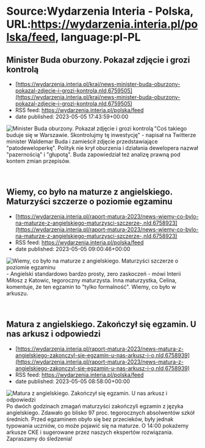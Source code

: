 # Source:Wydarzenia Interia - Polska, URL:https://wydarzenia.interia.pl/polska/feed, language:pl-PL

## Minister Buda oburzony. Pokazał zdjęcie i grozi kontrolą
 - [https://wydarzenia.interia.pl/kraj/news-minister-buda-oburzony-pokazal-zdjecie-i-grozi-kontrola,nId,6759505](https://wydarzenia.interia.pl/kraj/news-minister-buda-oburzony-pokazal-zdjecie-i-grozi-kontrola,nId,6759505)
 - RSS feed: https://wydarzenia.interia.pl/polska/feed
 - date published: 2023-05-05 17:43:59+00:00

<p><a href="https://wydarzenia.interia.pl/kraj/news-minister-buda-oburzony-pokazal-zdjecie-i-grozi-kontrola,nId,6759505"><img align="left" alt="Minister Buda oburzony. Pokazał zdjęcie i grozi kontrolą" src="https://i.iplsc.com/minister-buda-oburzony-pokazal-zdjecie-i-grozi-kontrola/000H4630OF49WVOT-C321.jpg" /></a>&quot;Coś takiego buduje się w Warszawie. Skontrolujmy tę inwestycję&quot; - napisał na Twitterze minister Waldemar Buda i zamieścił zdjęcie przedstawiające &quot;patodeweloperkę&quot;. Polityk nie krył oburzenia i działania dewelopera nazwał &quot;pazernością&quot; i &quot;głupotą&quot;. Buda zapowiedział też analizę prawną pod kontem zmian przepisów.</p><br clear="all" />

## Wiemy, co było na maturze z angielskiego. Maturzyści szczerze o poziomie egzaminu
 - [https://wydarzenia.interia.pl/raport-matura-2023/news-wiemy-co-bylo-na-maturze-z-angielskiego-maturzysci-szczerze-,nId,6758923](https://wydarzenia.interia.pl/raport-matura-2023/news-wiemy-co-bylo-na-maturze-z-angielskiego-maturzysci-szczerze-,nId,6758923)
 - RSS feed: https://wydarzenia.interia.pl/polska/feed
 - date published: 2023-05-05 09:00:46+00:00

<p><a href="https://wydarzenia.interia.pl/raport-matura-2023/news-wiemy-co-bylo-na-maturze-z-angielskiego-maturzysci-szczerze-,nId,6758923"><img align="left" alt="Wiemy, co było na maturze z angielskiego. Maturzyści szczerze o poziomie egzaminu" src="https://i.iplsc.com/wiemy-co-bylo-na-maturze-z-angielskiego-maturzysci-szczerze/000H42GWIHYD1YS4-C321.jpg" /></a>- Angielski standardowo bardzo prosty, zero zaskoczeń - mówi Interii Miłosz z Katowic, tegoroczny maturzysta. Inna maturzystka, Celina, komentuje, że ten egzamin to &quot;tylko formalność&quot;. Wiemy, co było w arkuszu.</p><br clear="all" />

## Matura z angielskiego. Zakończył się egzamin. U nas arkusz i odpowiedzi
 - [https://wydarzenia.interia.pl/raport-matura-2023/news-matura-z-angielskiego-zakonczyl-sie-egzamin-u-nas-arkusz-i-o,nId,6758939](https://wydarzenia.interia.pl/raport-matura-2023/news-matura-z-angielskiego-zakonczyl-sie-egzamin-u-nas-arkusz-i-o,nId,6758939)
 - RSS feed: https://wydarzenia.interia.pl/polska/feed
 - date published: 2023-05-05 08:58:00+00:00

<p><a href="https://wydarzenia.interia.pl/raport-matura-2023/news-matura-z-angielskiego-zakonczyl-sie-egzamin-u-nas-arkusz-i-o,nId,6758939"><img align="left" alt="Matura z angielskiego. Zakończył się egzamin. U nas arkusz i odpowiedzi" src="https://i.iplsc.com/matura-z-angielskiego-zakonczyl-sie-egzamin-u-nas-arkusz-i-o/000H42QP2T0KR8VN-C321.jpg" /></a>Po dwóch godzinach zmagań maturzyści zakończyli egzamin z języka angielskiego. Zdawało go blisko 97 proc. tegorocznych absolwentów szkół średnich. Przed egzaminem obyło się bez przecieków, były jednak typowania uczniów, co może pojawić się na maturze. O 14:00 pokażemy arkusze CKE i sugerowane przez naszych ekspertów rozwiązania. Zapraszamy do śledzenia! </p><br clear="all" />

